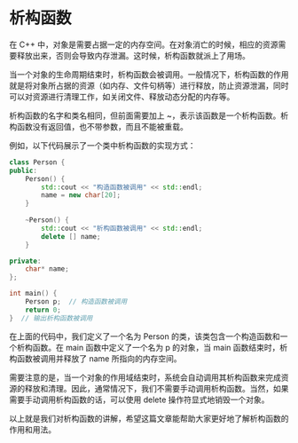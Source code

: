 # 析构函数
在 C++ 中，对象是需要占据一定的内存空间。在对象消亡的时候，相应的资源需要释放出来，否则会导致内存泄漏。这时候，析构函数就派上了用场。

当一个对象的生命周期结束时，析构函数会被调用。一般情况下，析构函数的作用就是将对象所占据的资源（如内存、文件句柄等）进行释放，防止资源泄漏，同时可以对资源进行清理工作，如关闭文件、释放动态分配的内存等。

析构函数的名字和类名相同，但前面需要加上 ~，表示该函数是一个析构函数。析构函数没有返回值，也不带参数，而且不能被重载。

例如，以下代码展示了一个类中析构函数的实现方式：
```cpp
class Person {
public:
    Person() {
        std::cout << "构造函数被调用" << std::endl;
        name = new char[20];
    }
    
    ~Person() {
        std::cout << "析构函数被调用" << std::endl;
        delete [] name;
    }

private:
    char* name;
};

int main() {
    Person p;  // 构造函数被调用
    return 0; 
}  // 输出析构函数被调用
```

在上面的代码中，我们定义了一个名为 Person 的类，该类包含一个构造函数和一个析构函数。在 main 函数中定义了一个名为 p 的对象，当 main 函数结束时，析构函数被调用并释放了 name 所指向的内存空间。

需要注意的是，当一个对象的作用域结束时，系统会自动调用其析构函数来完成资源的释放和清理。因此，通常情况下，我们不需要手动调用析构函数。当然，如果需要手动调用析构函数的话，可以使用 delete 操作符显式地销毁一个对象。

以上就是我们对析构函数的讲解，希望这篇文章能帮助大家更好地了解析构函数的作用和用法。